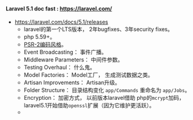#### Laravel 5.1 doc fast : https://laravel.com/

* https://laravel.com/docs/5.1/releases
  * laravel的第一个LTS版本， 2年bugfixes、3年security fixes。
  * php 5.59+。
  * [PSR-2编码风格](https://github.com/php-fig/fig-standards/blob/master/accepted/PSR-2-coding-style-guide.md)。
  * Event Broadcasting： 事件广播。
  * Middleware Parameters： 中间件参数。
  * Testing Overhaul： 什么鬼。
  * Model Factories： Model工厂， 生成测试数据之类。
  * Artisan Improvements： Artisan升级。
  * Folder Structure： 目录结构变化 `app/Commands` 重命名为 `app/Jobs`。
  * Encryption： 加密方式， 以前版本laravel借助 php的`mcrypt`加码，laravel5.1开始借助`openssl`扩展（因为它维护更活跃）。
  *  
